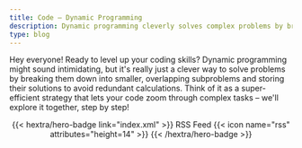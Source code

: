 ```yaml
---
title: Code – Dynamic Programming
description: Dynamic programming cleverly solves complex problems by breaking them into smaller, overlapping subproblems, storing their solutions to avoid redundant calculations and dramatically improve efficiency.
type: blog
---
```


Hey everyone!  Ready to level up your coding skills?  Dynamic programming might sound intimidating, but it's really just a clever way to solve problems by breaking them down into smaller, overlapping subproblems and storing their solutions to avoid redundant calculations.  Think of it as a super-efficient strategy that lets your code zoom through complex tasks – we'll explore it together, step by step!

<div style="text-align: center; margin-top: 1em;">
{{< hextra/hero-badge link="index.xml" >}}
  <span>RSS Feed</span>
  {{< icon name="rss" attributes="height=14" >}}
{{< /hextra/hero-badge >}}
</div>
